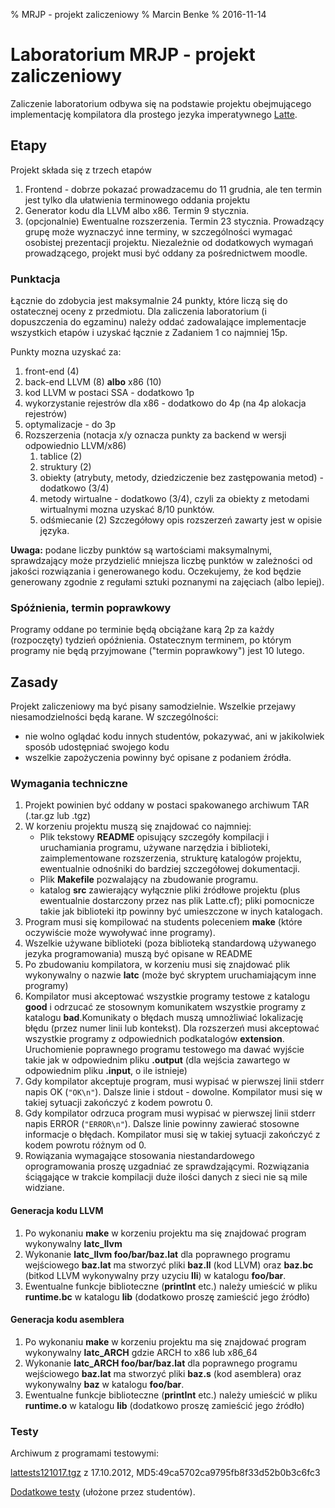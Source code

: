 % MRJP - projekt zaliczeniowy
% Marcin Benke
% 2016-11-14

# Laboratorium MRJP - projekt zaliczeniowy

Zaliczenie laboratorium odbywa się na podstawie projektu obejmującego implementację kompilatora dla prostego jezyka imperatywnego [Latte][1]. 

## Etapy

Projekt składa się z trzech etapów

1. Frontend - dobrze pokazać prowadzacemu do 11 grudnia, ale ten termin jest tylko dla ułatwienia terminowego oddania projektu
2. Generator kodu dla LLVM albo x86. Termin 9 stycznia.
3. (opcjonalnie) Ewentualne rozszerzenia. Termin 23 stycznia.
Prowadzący grupę może wyznaczyć inne terminy, w szczególności wymagać osobistej prezentacji projektu. Niezależnie od dodatkowych wymagań prowadzącego, projekt musi być oddany za pośrednictwem moodle. 

### Punktacja

Łącznie do zdobycia jest maksymalnie 24 punkty, które liczą się do ostatecznej oceny z przedmiotu. Dla zaliczenia laboratorium (i dopuszczenia do egzaminu) należy oddać zadowalające implementacje wszystkich etapów i uzyskać łącznie z Zadaniem 1 co najmniej 15p. 

Punkty mozna uzyskać za: 

1. front-end (4) 
2. back-end LLVM (8) **albo** x86 (10) 
3. kod LLVM w postaci SSA - dodatkowo 1p 
4. wykorzystanie rejestrów dla x86 - dodatkowo do 4p (na 4p alokacja rejestrów) 
5. optymalizacje - do 3p 
6. Rozszerzenia (notacja x/y oznacza punkty za backend w wersji odpowiednio LLVM/x86) 
    1. tablice (2) 
    2. struktury (2) 
    3. obiekty (atrybuty, metody, dziedziczenie bez zastępowania metod) \- dodatkowo (3/4) 
    4. metody wirtualne - dodatkowo (3/4), czyli za obiekty z metodami wirtualnymi mozna uzyskać 8/10 punktów. 
    5. odśmiecanie (2)  Szczegółowy opis rozszerzeń zawarty jest w opisie języka. 

**Uwaga:** podane liczby punktów są wartościami maksymalnymi, sprawdzający może przydzielić mniejsza liczbę punktów w zależności od jakości rozwiązania i generowanego kodu. Oczekujemy, że kod będzie generowany zgodnie z regułami sztuki poznanymi na zajęciach (albo lepiej). 

### Spóźnienia, termin poprawkowy

Programy oddane po terminie będą obciążane karą 2p za każdy (rozpoczęty) tydzień opóźnienia. Ostatecznym terminem, po którym programy nie będą przyjmowane ("termin poprawkowy") jest 10 lutego. 

## Zasady

Projekt zaliczeniowy ma być pisany samodzielnie. Wszelkie przejawy niesamodzielności będą karane. W szczególności: 

* nie wolno oglądać kodu innych studentów, pokazywać, ani w jakikolwiek sposób udostępniać swojego kodu
* wszelkie zapożyczenia powinny być opisane z podaniem źródła. 

### Wymagania techniczne

1. Projekt powinien być oddany w postaci spakowanego archiwum TAR (.tar.gz lub .tgz) 
2. W korzeniu projektu muszą się znajdować co najmniej: 
    * Plik tekstowy **README** opisujący szczegóły kompilacji i uruchamiania programu, używane narzędzia i biblioteki, zaimplementowane rozszerzenia, strukturę katalogów projektu, ewentualnie odnośniki do bardziej szczegółowej dokumentacji. 
    * Plik **Makefile** pozwalający na zbudowanie programu. 
    * katalog **src** zawierający wyłącznie pliki źródłowe projektu (plus ewentualnie dostarczony przez nas plik Latte.cf); pliki pomocnicze takie jak biblioteki itp powinny być umieszczone w inych katalogach. 
3. Program musi się kompilować na students poleceniem **make** (które oczywiście może wywoływać inne programy). 
4. Wszelkie używane biblioteki (poza biblioteką standardową używanego jezyka programowania) muszą być opisane w README 
5. Po zbudowaniu kompilatora, w korzeniu musi się znajdować plik wykonywalny o nazwie **latc** (może być skryptem uruchamiającym inne programy) 
6. Kompilator musi akceptować wszystkie programy testowe z katalogu **good** i odrzucać ze stosownym komunikatem wszystkie programy z katalogu **bad**.Komunikaty o błędach muszą umnożliwiać lokalizację błędu (przez numer linii lub kontekst). Dla rozszerzeń musi akceptować wszystkie programy z odpowiednich podkatalogów **extension**. Uruchomienie poprawnego programu testowego ma dawać wyjście takie jak w odpowiednim pliku **.output** (dla wejścia zawartego w odpowiednim pliku **.input**, o ile istnieje) 
7. Gdy kompilator akceptuje program, musi wypisać w pierwszej linii stderr napis OK (`"OK\n"`). Dalsze linie i stdout - dowolne. Kompilator musi się w takiej sytuacji zakończyć z kodem powrotu 0. 
8. Gdy kompilator odrzuca program musi wypisać w pierwszej linii stderr napis ERROR (`"ERROR\n"`). Dalsze linie powinny zawierać stosowne informacje o błędach. Kompilator musi się w takiej sytuacji zakończyć z kodem powrotu różnym od 0. 
9. Rowiązania wymagające stosowania niestandardowego oprogramowania
proszę uzgadniać ze sprawdzającymi. Rozwiązania ściągające w trakcie
kompilacji duże ilości danych z sieci nie są mile widziane.

#### Generacja kodu LLVM

1. Po wykonaniu **make** w korzeniu projektu ma się znajdować program wykonywalny **latc_llvm**
2. Wykonanie **latc_llvm foo/bar/baz.lat** dla poprawnego programu wejściowego **baz.lat** ma stworzyć pliki **baz.ll** (kod LLVM) oraz **baz.bc** (bitkod LLVM wykonywalny przy uzyciu **lli**) w katalogu **foo/bar**. 
3. Ewentualne funkcje biblioteczne (**printInt** etc.) należy umieścić
   w pliku **runtime.bc** w katalogu **lib** (dodatkowo proszę zamieścić jego źródło) 

#### Generacja kodu asemblera

1. Po wykonaniu **make** w korzeniu projektu ma się znajdować program wykonywalny **latc_ARCH** gdzie ARCH to x86 lub x86_64 
2. Wykonanie **latc_ARCH foo/bar/baz.lat** dla poprawnego programu wejściowego **baz.lat** ma stworzyć pliki **baz.s** (kod asemblera) oraz wykonywalny **baz** w katalogu **foo/bar**. 
3. Ewentualne funkcje biblioteczne (**printInt** etc.) należy umieścić w pliku **runtime.o** w katalogu **lib** (dodatkowo proszę zamieścić jego źródło) 

### Testy

Archiwum z programami testowymi: 

[lattests121017.tgz][2] z 17.10.2012, MD5:49ca5702ca9795fb8f33d52b0b3c6fc3 

[Dodatkowe testy][3] (ułożone przez studentów). 

[1]: Latte/
[2]: Latte/lattests121017.tgz
[3]: https://github.com/tomwys/mrjp-tests

